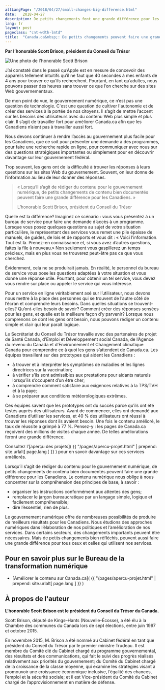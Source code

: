 ```yaml
---
altLangPage: "/2018/04/27/small-changes-big-difference.html"
date:   2018-04-27
description: De petits changements font une grande différence pour les Canadiens sur Canada.ca. Lisez ce que le président du Conseil du Trésor, Scott Brison, a dire au sujet des travaux d'amélioration en cours.
lang: fr
layout: post
pageclass: "cnt-wdth-lmtd"
title:  "Canada.ca&nbsp;: De petits changements peuvent faire une grande différence"
---
```


**Par l’honorable Scott Brison, président du Conseil du Trésor**

<img class="img-responsive mrgn-bttm-lg" src="/images/PO/The-Honourable-Scott-Brison.png" alt="Une photo de l'honorable Scott Brison" />

J’ai constaté dans le passé qu’Apple est en mesure de concevoir des appareils tellement intuitifs qu’il ne faut que 40 secondes à mes enfants de 4 ans pour trouver ce qu’ils recherchent. Pourtant, en tant qu’adultes, nous pouvons passer des heures sans trouver ce que l’on cherche sur des sites Web gouvernementaux.

De mon point de vue, le gouvernement numérique, ce n’est pas une question de technologie. C'est une question de cultiver l'autonomie et de créer des services à la portée de nos citoyens. Il s’agit de mettre l’accent sur les besoins des utilisateurs avec du contenu Web plus simple et plus clair. Il s’agit de travailler fort pour améliorer Canada.ca afin que les Canadiens n’aient pas à travailler aussi fort.

Nous devons continuer à rendre l’accès au gouvernement plus facile pour les Canadiens, que ce soit pour présenter une demande à des programmes, pour faire une recherche rapide en ligne, pour communiquer avec nous sur des questions stratégiques importantes ou simplement pour en découvrir davantage sur leur gouvernement fédéral.

Trop souvent, les gens ont de la difficulté à trouver les réponses à leurs questions sur les sites Web du gouvernement. Souvent, on leur donne de l’information au lieu de leur donner des réponses.

<aside>
    <blockquote class="pquote img-responsive">
		<p>«&nbsp;Lorsqu’il s’agit de rédiger du contenu pour le gouvernement numérique, de petits changements de contenu bien documentés peuvent faire une grande différence pour les Canadiens.&nbsp;»</p>
		<p class="quotesig">L’honorable Scott Brison, président du Conseil du Trésor</p>
    </blockquote>
</aside>

Quelle est la différence? Imaginez ce scénario&nbsp;: vous vous présentez à un bureau de service pour faire une demande d’accès à un programme. Lorsque vous posez quelques questions au sujet de votre situation particulière, le représentant des services vous remet une pile épaisse de manuels, de guides, de lois et de rapports et vous dit&nbsp;: «&nbsp;Voici l’information. Tout est là. Prenez-en connaissance et, si vous avez d’autres questions, faites la file à nouveau.» Non seulement vous gaspillerez un temps précieux, mais en plus vous ne trouverez peut-être pas ce que vous cherchez.

Évidemment, cela ne se produirait jamais. En réalité, le personnel du bureau de service vous pose les questions adaptées à votre situation et vous donne une réponse utile. Pourtant, pour obtenir un tel service, vous devez vous rendre sur place ou appeler le service qui vous intéresse.

Pour un service en ligne véritablement axé sur l’utilisateur, nous devons nous mettre à la place des personnes qui se trouvent de l’autre côté de l’écran et comprendre leurs besoins. Dans quelles situations se trouvent-elles? Qu’ont-elles besoin de savoir? Comment créer des réponses sensées pour les gens, et quelle est la meilleure façon d’y parvenir? Lorsque nous comprenons ce dont les gens ont besoin, nous pouvons rédiger un contenu simple et clair qui leur paraît logique.

Le Secrétariat du Conseil du Trésor travaille avec des partenaires de projet de Santé Canada, d’Emploi et Développement social Canada, de l’Agence du revenu du Canada et d’Environnement et Changement climatique Canada pour comprendre ce à quoi les gens s’attendent de Canada.ca. Les équipes travaillent sur des prototypes qui aident les Canadiens&nbsp;:

* à trouver et à interpréter les symptômes de maladies et les lignes directrices sur la vaccination;
* à vérifier s’ils sont admissibles aux prestations pour aidants naturels lorsqu’ils s’occupent d’un être cher;
* à comprendre comment satisfaire aux exigences relatives à la TPS/TVH et à la paye;
* à se préparer aux conditions météorologiques extrêmes.

Ces équipes savent que les prototypes ont du succès parce qu’ils ont été testés auprès des utilisateurs. Avant de commencer, elles ont demandé aux Canadiens d’utiliser les services, et 40&nbsp;% des utilisateurs ont réussi à trouver les réponses dont ils avaient besoin. Une fois le contenu amélioré, le taux de réussite a grimpé à 77&nbsp;%. Pensez-y&nbsp;: les pages de Canada.ca reçoivent des millions de visites chaque année.  De telles améliorations feront une grande différence.

Consultez l’[aperçu des projets]( {{ "/pages/apercu-projet.html" | prepend: site.urlalt[ page.lang ] }} ) pour en savoir davantage sur ces services améliorés.

Lorsqu’il s’agit de rédiger du contenu pour le gouvernement numérique, de petits changements de contenu bien documentés peuvent faire une grande différence pour les Canadiens. Le contenu numérique nous oblige à nous concentrer sur la compréhension des principes de base, à savoir&nbsp;:

* organiser les instructions conformément aux attentes des gens;
* remplacer le jargon bureaucratique par un langage simple, logique et facilement compréhensible;
* dire l’essentiel, rien de plus.

Le gouvernement numérique offre de nombreuses possibilités de produire de meilleurs résultats pour les Canadiens. Nous étudions des approches numériques dans l’élaboration de nos politiques et l’amélioration de nos services. Dans certains secteurs, des changements importants peuvent être nécessaires. Mais de petits changements bien réfléchis, peuvent aussi faire une grande différence pour tous ceux et celles qui utilisent nos services.

## Pour en savoir plus sur le Bureau de la transformation numérique

- [Améliorer le contenu sur Canada.ca]( {{ "/pages/apercu-projet.html" | prepend: site.urlalt[ page.lang ] }} )

## À propos de l'auteur

**L’honorable Scott Brison est le président du Conseil du Trésor du Canada.**

Scott Brison, député de Kings–Hants (Nouvelle-Écosse), a été élu à la Chambre des communes du Canada lors de sept élections, entre juin 1997 et octobre 2015.

En novembre 2015, M. Brison a été nommé au Cabinet fédéral en tant que président du Conseil du Trésor par le premier ministre Trudeau. Il est membre du Comité clé du Cabinet chargé du programme gouvernemental, des résultats et des communications, qui fait le suivi des progrès réalisés relativement aux priorités du gouvernement; du Comité du Cabinet chargé de la croissance de la classe moyenne, qui examine les stratégies visant à promouvoir une croissance économique inclusive, l’égalité des chances, l’emploi et la sécurité sociale; et il est Vice-président du Comité du Cabinet chargé de l’approvisionnement en matière de défense.

